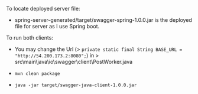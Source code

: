 To locate deployed server file:

- spring-server-generated/target/swagger-spring-1.0.0.jar is the deployed file for server as I use Spring boot.

To run both clients:

- You may change the Url (> `private static final String BASE_URL = "http://54.200.173.2:8080";`) in > src\main\java\io\swagger\client\PostWorker.java

- `mvn clean package`

- `java -jar target/swagger-java-client-1.0.0.jar`
